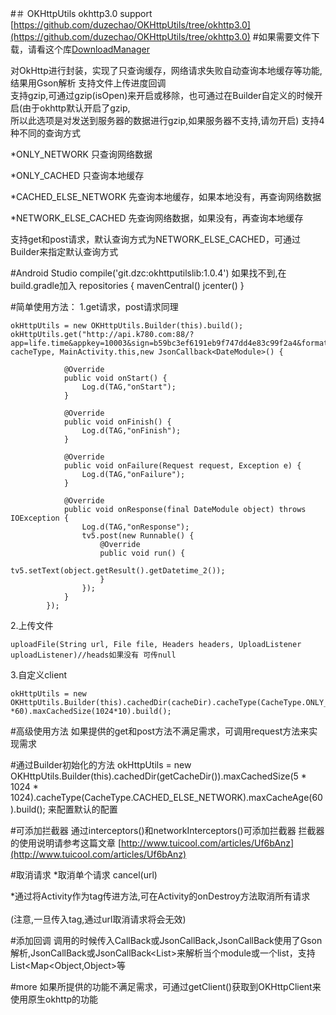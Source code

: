 #＃ OKHttpUtils
okhttp3.0 support [https://github.com/duzechao/OKHttpUtils/tree/okhttp3.0](https://github.com/duzechao/OKHttpUtils/tree/okhttp3.0)
#如果需要文件下载，请看这个库[DownloadManager](https://github.com/duzechao/DownloadManager)

对OkHttp进行封装，实现了只查询缓存，网络请求失败自动查询本地缓存等功能,结果用Gson解析
支持文件上传进度回调
<br/>支持gzip,可通过gzip(isOpen)来开启或移除，也可通过在Builder自定义的时候开启(由于okhttp默认开启了gzip,
<br/>所以此选项是对发送到服务器的数据进行gzip,如果服务器不支持,请勿开启)
支持4种不同的查询方式

*ONLY_NETWORK  只查询网络数据

*ONLY_CACHED   只查询本地缓存

*CACHED_ELSE_NETWORK  先查询本地缓存，如果本地没有，再查询网络数据

*NETWORK_ELSE_CACHED  先查询网络数据，如果没有，再查询本地缓存

支持get和post请求，默认查询方式为NETWORK_ELSE_CACHED，可通过Builder来指定默认查询方式

#Android Studio
compile('git.dzc:okhttputilslib:1.0.4')
如果找不到,在build.gradle加入
repositories {
    mavenCentral()
    jcenter()
}


#简单使用方法：
 1.get请求，post请求同理

    okHttpUtils = new OKHttpUtils.Builder(this).build();
    okHttpUtils.get("http://api.k780.com:88/?app=life.time&appkey=10003&sign=b59bc3ef6191eb9f747dd4e83c99f2a4&format=json", cacheType, MainActivity.this,new JsonCallback<DateModule>() {
    
                @Override
                public void onStart() {
                    Log.d(TAG,"onStart");
                }
    
                @Override
                public void onFinish() {
                    Log.d(TAG,"onFinish");
                }
    
                @Override
                public void onFailure(Request request, Exception e) {
                    Log.d(TAG,"onFailure");
                }
    
                @Override
                public void onResponse(final DateModule object) throws IOException {
                    Log.d(TAG,"onResponse");
                    tv5.post(new Runnable() {
                        @Override
                        public void run() {
                            tv5.setText(object.getResult().getDatetime_2());
                        }
                    });
                }
            });
 2.上传文件
    
    uploadFile(String url, File file, Headers headers, UploadListener uploadListener)//heads如果没有 可传null
    
 3.自定义client
    
    okHttpUtils = new OKHttpUtils.Builder(this).cachedDir(cacheDir).cacheType(CacheType.ONLY_NETWORK).gzip(true).maxCacheAge(60 *60).maxCachedSize(1024*10).build();

    
#高级使用方法
如果提供的get和post方法不满足需求，可调用request方法来实现需求

#通过Builder初始化的方法
    okHttpUtils = new OKHttpUtils.Builder(this).cachedDir(getCacheDir()).maxCachedSize(5 * 1024 * 1024).cacheType(CacheType.CACHED_ELSE_NETWORK).maxCacheAge(60).build();
来配置默认的配置


#可添加拦截器
通过interceptors()和networkInterceptors()可添加拦截器
拦截器的使用说明请参考这篇文章 [http://www.tuicool.com/articles/Uf6bAnz](http://www.tuicool.com/articles/Uf6bAnz)

#取消请求
*取消单个请求 cancel(url)

*通过将Activity作为tag传进方法,可在Activity的onDestroy方法取消所有请求
<br/><br/>(注意,一旦传入tag,通过url取消请求将会无效)

#添加回调
    调用的时候传入CallBack或JsonCallBack,JsonCallBack使用了Gson解析,JsonCallBack<DateModule>或JsonCallBack<List<DateModule>>来解析当个module或一个list，支持List<Map<Object,Object>等

#more
如果所提供的功能不满足需求，可通过getClient()获取到OKHttpClient来使用原生okhttp的功能

